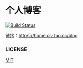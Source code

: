 # 个人博客
[![Build Status](https://travis-ci.org/CS-Tao/blog.svg?branch=source)](https://travis-ci.org/CS-Tao/blog)

链接：https://home.cs-tao.cc/blog

### LICENSE

[MIT](https://mit-license.org/)
